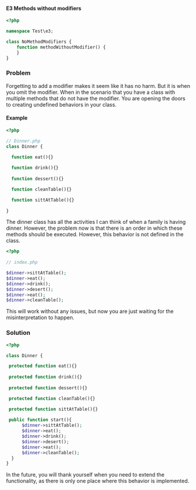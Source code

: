 #### E3 Methods without modifiers

```php
<?php

namespace Test\e3;

class NoMethodModifiers {
    function methodWithoutModifier() {
    }
}
```

### Problem 

Forgetting to add a modifier makes it seem like it has no harm. But it is 
when you omit the modifier. When in the scenario that you have a class
with multiple methods that do not have the modifier. You are opening the 
doors to creating undefined behaviors in your class. 

#### Example
```php
<?php

// Dinner.php
class Dinner {

  function eat(){}
  
  function drink(){}
  
  function dessert(){}

  function cleanTable(){}

  function sittAtTable(){}
  
}
```

The dinner class has all the activities I can think of when a family 
is having dinner. However, the problem now is that there is an order 
in which these methods should be executed. However, this behavior is not defined in the class.

```php
<?php
 
// index.php

$dinner->sittAtTable();
$dinner->eat();
$dinner->drink();
$dinner->desert();
$dinner->eat();
$dinner->cleanTable();

```
This will work without any issues, but now you are just waiting for the misinterpretation to happen.

### Solution 


```php
<?php

class Dinner {

 protected function eat(){}
  
 protected function drink(){}
  
 protected function dessert(){}

 protected function cleanTable(){}

 protected function sittAtTable(){}
  
 public function start(){
      $dinner->sittAtTable();
      $dinner->eat();
      $dinner->drink();
      $dinner->desert();
      $dinner->eat();
      $dinner->cleanTable();
  }
}
```

In the future, you will thank yourself when you need to extend the functionality, as there is only one place where this behavior is implemented.
